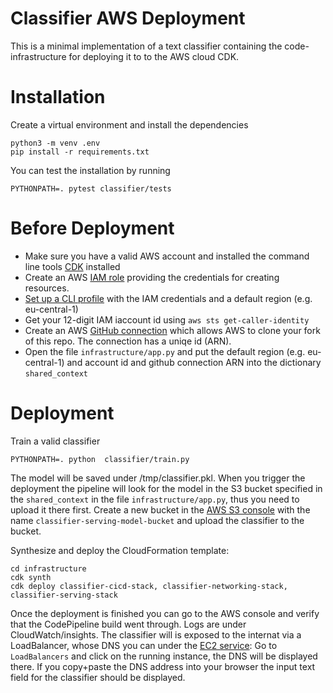 # Classifier AWS Deployment

This is a minimal implementation of a text classifier containing the code-infrastructure for deploying it to 
to the AWS cloud CDK.

# Installation

Create a virtual environment and install the dependencies

```
python3 -m venv .env
pip install -r requirements.txt
```

You can test the installation by running

```
PYTHONPATH=. pytest classifier/tests
```

# Before Deployment

- Make sure you have a valid AWS account and installed the command line tools  [CDK](https://docs.aws.amazon.com/cdk/latest/guide/getting_started.html) installed 
- Create an AWS [IAM role](https://docs.aws.amazon.com/IAM/latest/UserGuide/id_users_create.html) providing the credentials for creating resources.
- [Set up a CLI profile](https://docs.aws.amazon.com/cli/latest/userguide/cli-configure-quickstart.html) with the IAM credentials and a default region (e.g. eu-central-1) 
- Get your 12-digit IAM iaccount id using `aws sts get-caller-identity` 
- Create an AWS [GitHub connection](https://docs.aws.amazon.com/dtconsole/latest/userguide/connections-create-github.html) which allows AWS 
to clone your fork of this repo. The connection has a uniqe id (ARN).
- Open the file `infrastructure/app.py` and put the default region (e.g. eu-central-1) and account id and github connection ARN into the dictionary `shared_context`

# Deployment

Train a valid classifier

```
PYTHONPATH=. python  classifier/train.py
```
The model will be saved under /tmp/classifier.pkl. When you trigger the deployment the pipeline will look for the model in the S3 bucket specified in the `shared_context` in the file `infrastructure/app.py`, thus you need to upload it there first.
 Create a new bucket in the [AWS S3 console](https://s3.console.aws.amazon.com/s3) with the name `classifier-serving-model-bucket` and upload the classifier to the bucket.

Synthesize and deploy the CloudFormation template:
```
cd infrastructure
cdk synth
cdk deploy classifier-cicd-stack, classifier-networking-stack, classifier-serving-stack
```

Once the deployment is finished you can go to the AWS console and verify that the CodePipeline build went through. Logs are under CloudWatch/insights.
The classifier will is exposed to the internat via a LoadBalancer, whose DNS you can under the [EC2 service](https://eu-central-1.console.aws.amazon.com/ec2): Go to  
`LoadBalancers` and click on the running instance, the DNS will be displayed there. If you copy+paste the DNS address into your browser the input text field for the classifier should be displayed.